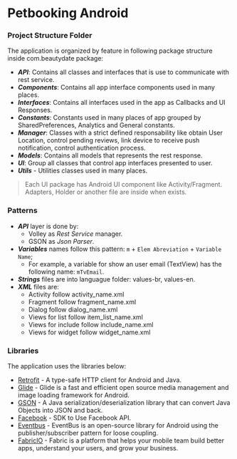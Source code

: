 # Petbooking Android

### Project Structure Folder
The application is organized by feature in following package structure inside com.beautydate package:

+ **_API_**:  Contains all classes and interfaces that is use to communicate with rest service.
+ **_Components_**: Contains all app interface components used in many places.
+ **_Interfaces_**: Contains all interfaces used in the app as Callbacks and UI Responses.
+ **_Constants_**: Constants used in many places of app grouped by SharedPreferences, Analytics and General constants.
+ **_Manager_**: Classes with a strict defined responsability like obtain User Location, control pending reviews, link device to receive push notification, control authentication process.
+ **_Models_**: Contains all models that represents the rest response.
+ **_UI_**: Group all classes that control app interfaces presented to user.
+ **_Utils_** - Utilities classes used in many places.
 
> Each UI package has Android UI component like Activity/Fragment. Adapters, Holder or another file are inside when exists.

### Patterns
+ **_API_** layer is done by:
  - Volley as *Rest Service* manager.
  - GSON as *Json Parser*.
+ **_Variables_** names follow this pattern: `m` + `Elem Abreviation` + `Variable Name`;
  - For example, a variable for show an user email (TextView) has the following name: `mTvEmail`.
+ **_Strings_** files are into languague folder: values-br, values-en. 
+ **_XML_** files are:
  - Activity follow activity_name.xml
  - Fragment follow fragment_name.xml
  - Dialog follow dialog_name.xml
  - Views for list follow item_list_name.xml
  - Views for include follow include_name.xml
  - Views for widget follow widget_name.xml
 
### Libraries
The application uses the libraries below:
+ [Retrofit](http://square.github.io/retrofit/) - A type-safe HTTP client for Android and Java.
+ [Glide](https://github.com/bumptech/glide) - Glide is a fast and efficient open source media management and image loading framework for Android.
+ [GSON](https://github.com/google/gson) - A Java serialization/deserialization library that can convert Java Objects into JSON and back.
+ [Facebook](https://developers.facebook.com/docs/android/) - SDK to Use Facebook API.
+ [Eventbus](http://greenrobot.org/eventbus/) - EventBus is an open-source library for Android using the publisher/subscriber pattern for loose coupling.
+ [FabricIO](https://get.fabric.io/) - Fabric is a platform that helps your mobile team build better apps, understand your users, and grow your business.

